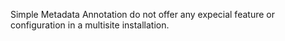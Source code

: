 Simple Metadata Annotation do not offer any expecial feature or configuration in a multisite installation.
